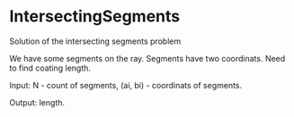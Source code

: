 # IntersectingSegments
Solution of the intersecting segments problem

We have some segments on the ray. Segments have two coordinats. Need to find coating length.

Input: N - count of segments, (ai, bi) - coordinats of segments.

Output: length.
